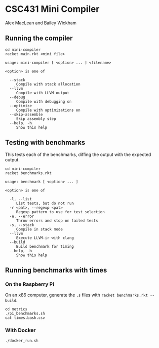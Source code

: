 # CSC431 Mini Compiler
Alex MacLean and Bailey Wickham

## Running the compiler
```
cd mini-compiler
racket main.rkt <mini file>
```
```
usage: mini-compiler [ <option> ... ] <filename>

<option> is one of

  --stack
     Compile with stack allocation
  --llvm
     Compile with LLVM output
  --debug
     Compile with debugging on
  --optimize
     Compile with optimizations on
  --skip-assemble
     Skip assembly step
  --help, -h
     Show this help
```

## Testing with benchmarks
This tests each of the benchmarks, diffing the output with the expected output.

```
cd mini-compiler
racket benchmarks.rkt
```
```
usage: benchmark [ <option> ... ]

<option> is one of

  -l, --list
     List tests, but do not run
  -r <pat>, --regexp <pat>
     Regexp pattern to use for test selection
  -e, --error
     Throw errors and stop on failed tests
  -s, --stack
     Compile in stack mode
  --llvm
     Execute LLVM-ir with clang
  --build
     Build benchmark for timing
  --help, -h
     Show this help
```

## Running benchmarks with times
### On the Raspberry Pi
On an x86 computer, generate the `.s` files with `racket benchmarks.rkt --build`.
```
cd metrics
./pi_benchmarks.sh
cat times.bash.csv
```

### With Docker
```
./docker_run.sh
```
